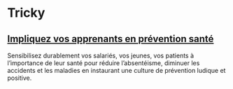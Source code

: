 # Tricky

## [Impliquez vos apprenants en prévention santé](https://tricky.fr/)

Sensibilisez durablement vos salariés, vos jeunes, vos patients à l’importance de leur santé pour réduire l’absentéisme, diminuer les accidents et les maladies en instaurant une culture de prévention ludique et positive. 
